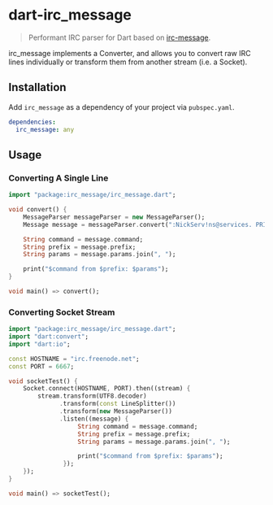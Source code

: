 # dart-irc_message
> Performant IRC parser for Dart based on [irc-message](https://github.com/expr/irc-message).

irc_message implements a Converter, and allows you to convert raw IRC lines individually or transform them from another stream (i.e. a Socket).

## Installation

Add `irc_message` as a dependency of your project via `pubspec.yaml`.

```yaml
dependencies:
  irc_message: any
```

## Usage

### Converting A Single Line

```dart
import "package:irc_message/irc_message.dart";

void convert() {
    MessageParser messageParser = new MessageParser();
    Message message = messageParser.convert(":NickServ!ns@services. PRIVMSG #Test :Hello!");

    String command = message.command;
    String prefix = message.prefix;
    String params = message.params.join(", ");

    print("$command from $prefix: $params");
}

void main() => convert();
```

### Converting Socket Stream

```dart
import "package:irc_message/irc_message.dart";
import "dart:convert";
import "dart:io";

const HOSTNAME = "irc.freenode.net";
const PORT = 6667;

void socketTest() {
    Socket.connect(HOSTNAME, PORT).then((stream) {
        stream.transform(UTF8.decoder)
              .transform(const LineSplitter())
              .transform(new MessageParser())
              .listen((message) {
                   String command = message.command;
                   String prefix = message.prefix;
                   String params = message.params.join(", ");

                   print("$command from $prefix: $params");
               });
    });
}

void main() => socketTest();
```
